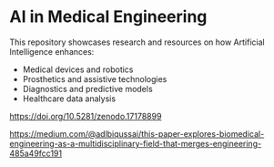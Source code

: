 # AI in Medical Engineering

This repository showcases research and resources on how Artificial Intelligence enhances:

- Medical devices and robotics
- Prosthetics and assistive technologies
- Diagnostics and predictive models
- Healthcare data analysis

https://doi.org/10.5281/zenodo.17178899

https://medium.com/@adlbiqussai/this-paper-explores-biomedical-engineering-as-a-multidisciplinary-field-that-merges-engineering-485a49fcc191
